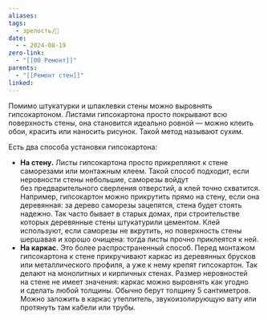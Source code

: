 ```yaml
---
aliases: 
tags:
  - зрелость/🌱
date:
  - - 2024-08-19
zero-link:
  - "[[00 Ремонт]]"
parents:
  - "[[Ремонт стен]]"
linked:
---
```

Помимо штукатурки и шпаклевки стены можно выровнять гипсокартоном. Листами гипсокартона просто покрывают всю поверхность стены, она становится идеально ровной — можно клеить обои, красить или наносить рисунок. Такой метод называют сухим.

Есть два способа установки гипсокартона:
- **На стену.** Листы гипсокартона просто прикрепляют к стене саморезами или монтажным клеем. Такой способ подходит, если неровности стены небольшие, саморезы войдут без предварительного сверления отверстий, а клей точно схватится. Например, гипсокартон можно прикрутить прямо на стену, если она деревянная: за дерево саморезы зацепятся, стена будет стоять надежно. Так часто бывает в старых домах, при строительстве которых деревянные стены штукатурили цементом. Клей используют, если саморезы не вкрутить, но поверхность стены шершавая и хорошо очищена: тогда листы прочно приклеятся к ней.
- **На каркас.** Это более распространенный способ. Перед монтажом гипсокартона к стене прикручивают каркас из деревянных брусков или металлического профиля, а уже к нему крепят гипсокартон. Так делают на монолитных и кирпичных стенах. Размер неровностей на стене не имеет значения: каркас можно выровнять как угодно и сделать любой толщины. Обычно берут толщину 5 сантиметров. Можно заложить в каркас утеплитель, звукоизолирующую вату или протянуть там кабели или трубы.